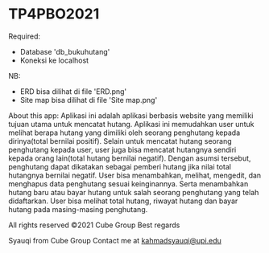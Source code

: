 # TP4PBO2021
Required:
- Database 'db_bukuhutang'
- Koneksi ke localhost

NB:
- ERD bisa dilihat di file 'ERD.png'
- Site map bisa dilihat di file 'Site map.png'

About this app:
  Aplikasi ini adalah aplikasi berbasis website yang memiliki tujuan utama untuk mencatat hutang. Aplikasi ini memudahkan user untuk melihat berapa hutang yang dimiliki oleh seorang penghutang kepada dirinya(total bernilai positif). Selain untuk mencatat hutang seorang penghutang kepada user, user juga bisa mencatat hutangnya sendiri kepada orang lain(total hutang bernilai negatif). Dengan asumsi tersebut, penghutang dapat dikatakan sebagai pemberi hutang jika nilai total hutangnya bernilai negatif.
  User bisa menambahkan, melihat, mengedit, dan menghapus data penghutang sesuai keinginannya. Serta menambahkan hutang baru atau bayar hutang untuk salah seorang penghutang yang telah didaftarkan. User bisa melihat total hutang, riwayat hutang dan bayar hutang pada masing-masing penghutang.


All rights reserved ©2021 Cube Group
Best regards

Syauqi from Cube Group
Contact me at kahmadsyauqi@upi.edu
